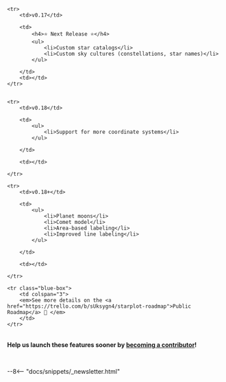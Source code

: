 <table class="table-coming-soon">

    
 
    <tr>
        <td>v0.17</td>

        <td>
            <h4>⭐ Next Release ⭐</h4>
            <ul>
                <li>Custom star catalogs</li>
                <li>Custom sky cultures (constellations, star names)</li>
            </ul>

        </td>
        <td></td>
    </tr>


    <tr>
        <td>v0.18</td>

        <td>
            <ul>
                <li>Support for more coordinate systems</li>
            </ul>

        </td>

        <td></td>

    </tr>

    <tr>
        <td>v0.18+</td>

        <td>
            <ul>
                <li>Planet moons</li>
                <li>Comet model</li>
                <li>Area-based labeling</li>
                <li>Improved line labeling</li>
            </ul>

        </td>

        <td></td>

    </tr>

    <tr class="blue-box">
        <td colspan="3">
        <em>See more details on the <a href="https://trello.com/b/sUksygn4/starplot-roadmap">Public Roadmap</a> 🚀 </em>
        </td>
    </tr>
</table>

**Help us launch these features sooner by [becoming a contributor](https://github.com/steveberardi/starplot/blob/main/CONTRIBUTING.md)!**

<br/>

--8<-- "docs/snippets/_newsletter.html"

<br/>
<br/>
<br/>